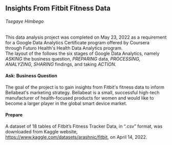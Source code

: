 ## Insights From Fitbit Fitness Data
###### _Tsegaye Himbego_
This data analysis project was completed on May 23, 2022 as a requirement for a Google Data Analytics Certificate program offered by Coursera through Futuro Health's Health Data Analytics program. <br />
The layout of the follows the six stages of Google Data Analytics, namely _ASKING_ the business question, _PREPARING_ data, _PROCESSING,_ _ANALYZING,_ _SHARING_ findings, and taking _ACTION._
#### Ask: Business Question
The goal of the project is to gain insights from Fitbit's fitness data to inform Bellabeat's marketing strategy. Bellabeat is a small, successful high-tech manufacturer of health-focused products for women and would like to become a larger player in the global smart device market.
#### Prepare
A dataset of 18 tables of Fitbit’s Fitness Tracker Data, in “.csv” format, was downloaded from Kaggle website, https://www.kaggle.com/datasets/arashnic/fitbit, on April 14, 2022. 
